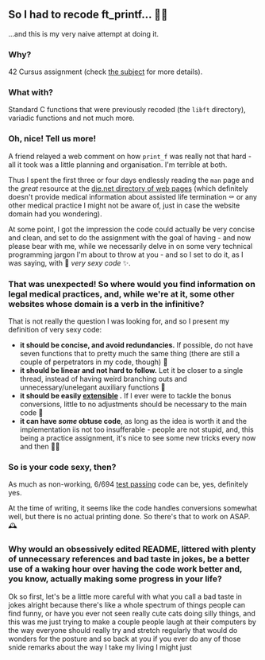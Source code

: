 ## So I had to recode ft_printf... 👨‍💻

...and this is my very naive attempt at doing it.

### Why? 

42 Cursus assignment (check [the subject](https://github.com/protsaq/ft_printf/blob/master/rsch/en.subject.pdf) for more details). 

### What with?

Standard C functions that were previously recoded (the ``libft`` directory), variadic functions and not much more. 

### Oh, nice! Tell us more!

A friend relayed a web comment on how ``print_f`` was really not that hard - all it took was a little planning and organisation. I'm terrible at both. 

Thus I spent the first three or four days endlessly reading the ``man`` page and the *great* resource at the [die.net directory of web pages](https://linux.die.net/man/3/printf) (which definitely doesn't provide medical information about assisted life termination ⚰️ or any other medical practice I might not be aware of, just in case the website domain had you wondering). 

At some point, I got the impression the code could actually be very concise and clean, and set to do the assignment with the goal of having - and now please bear with me, while we necessarily delve in on some very technical programming jargon I'm about to throw at you - and so I set to do it, as I was saying, with 👄 *very sexy code* ✨.

### That was unexpected! So where would you find information on legal medical practices, and, while we're at it, some other websites whose domain is a verb in the infinitive?

That is not really the question I was looking for, and so I present my definition of very sexy code: 

- **it should be concise, and avoid redundancies.** If possible, do not have seven functions that to pretty much the same thing (there are still a couple of perpetrators in my code, though) 🧩
- **it should be linear and not hard to follow.** Let it be closer to a single thread, instead of having weird branching outs and unnecessary/unelegant auxiliary functions 🧵
- **it should be easily [extensible](https://english.stackexchange.com/questions/90426/extensible-vs-extendible#90444) .** If I ever were to tackle the bonus conversions, little to no adjustments should be necessary to the main code 🧱
- **it can have *some* obtuse code**, as long as the idea is worth it and the implementation iis not too insufferable - people are not stupid, and, this being a practice assignment, it's nice to see some new tricks every now and then 🧞‍♂️

### So is your code sexy, then?

As much as non-working, 6/694 [test passing](https://github.com/gavinfielder/pft) code can be, yes, definitely yes.

At the time of writing, it seems like the code handles conversions somewhat well, but there is no actual printing done. So there's that to work on ASAP. 🕰

### Why would an obsessively edited README, littered with plenty of unnecessary references and bad taste in jokes, be a better use of a waking hour over having the code work better  and, you know, actually making some progress in your life?

Ok so first, let's be a little more careful with what you call a bad taste in jokes alright because there's like a whole spectrum of things people can find funny, or have you ever not seen really cute cats doing silly things, and this was me just trying to make a couple people laugh at their computers by the way everyone should really try and stretch regularly that would do wonders for the posture and so back at you if you ever do any of those snide remarks about the way I take my living I might just 
